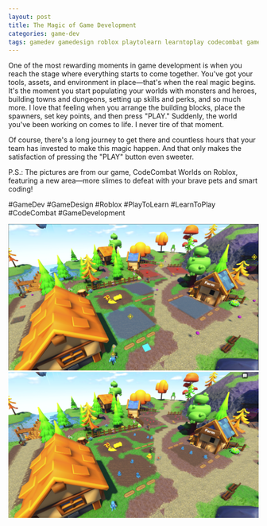 ```yaml
---
layout: post
title: The Magic of Game Development
categories: game-dev
tags: gamedev gamedesign roblox playtolearn learntoplay codecombat gamedevelopment
---
```


One of the most rewarding moments in game development is when you reach the stage where everything starts to come together. You've got your tools, assets, and environment in place—that's when the real magic begins. It's the moment you start populating your worlds with monsters and heroes, building towns and dungeons, setting up skills and perks, and so much more. I love that feeling when you arrange the building blocks, place the spawners, set key points, and then press "PLAY." Suddenly, the world you've been working on comes to life. I never tire of that moment.

Of course, there's a long journey to get there and countless hours that your team has invested to make this magic happen. And that only makes the satisfaction of pressing the "PLAY" button even sweeter.

P.S.: The pictures are from our game, CodeCombat Worlds on Roblox, featuring a new area—more slimes to defeat with your brave pets and smart coding!

#GameDev #GameDesign #Roblox #PlayToLearn #LearnToPlay #CodeCombat #GameDevelopment

![CodeCombat Worlds Dev](/assets/images/Slime_farm_dev.png)
![CodeCombat Worlds Act](/assets/images/Slime_farm_act.png)
